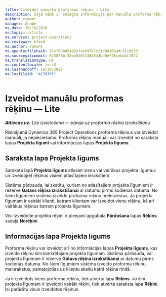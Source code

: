 ```yaml
---
title: Izveidot manuālu proformas rēķinu — Lite
description: Šajā tēmā ir sniegta informācija par manuāla proforma rēķina izveidi risinājumā Project Operations.
author: rumant
manager: Annbe
ms.date: 10/19/2020
ms.topic: article
ms.service: project-operations
ms.reviewer: kfend
ms.author: rumant
ms.openlocfilehash: 87ef090454b2a7ab997e7c21d8d10badc31c8235
ms.sourcegitcommit: 625878bf48ea530f3381843be0e778cebbbf1922
ms.translationtype: HT
ms.contentlocale: lv-LV
ms.lasthandoff: 10/30/2020
ms.locfileid: "4176395"
---
```

# <a name="create-a-manual-proforma-invoice---lite"></a>Izveidot manuālu proformas rēķinu — Lite

_**Attiecas uz:** Lite izvietošana — pāreja uz proforma rēķina izrakstīšanu_

Risinājumā Dynamics 365 Project Operations proforma rēķinus var izveidot manuāli, ja nepieciešams. Proforma rēķinu manuāli var izveidot no saraksta lapas **Projekta līgumi** vai informācijas lapas **Projekta līgums**.

##  <a name="project-contracts-list-page"></a>Saraksta lapa Projekta līgums

Saraksta lapā **Projekta līgums** atlasiet vienu vai vairākus projekta līgumus un izveidojiet rēķinus visiem atlasītajiem ierakstiem.

Sistēma pārbauda, lai skatītu, kuriem no atlasītajiem projekta līgumiem ir rezerve **Gatavs rēķina izrakstīšanai** ar datumu pirms šodienas datuma. No šiem līgumiem sistēma izveido proforma rēķinu melnrakstus. Ja projekta līgumam ir vairāki klienti, katram klientam var izveidot vienu rēķinu, kā arī vairākus rēķinus katram projekta līgumam.

Visi izveidotie projekta rēķini ir pieejami apgabala **Pārdošana** lapas **Rēķins** sadaļā **Norēķini**.

## <a name="project-contract-details-page"></a>Informācijas lapa Projekta līgums

Proforma rēķinu var izveidot arī no informācijas lapas **Projekta līgums**, kas izveido rēķinu šim konkrētajam projekta līgumam. Sistēma pārbauda, vai projekta līgumam ir rezerve **Gatavs rēķina izrakstīšanai** ar datumu pirms šodienas datuma. No šiem līgumiem sistēma izveido proforma rēķinu melnrakstus, pamatojoties uz klientu skaitu katrā rēķina rindā.

Ja ir izveidots viens proforma rēķins, tiek atvērta lapa **Rēķins**. Ja šim projekta līgumam ir izveidoti vairāki rēķini, tiek atvērta saraksta lapa **Rēķini**, lai parādītu visus izveidotos rēķinus.
